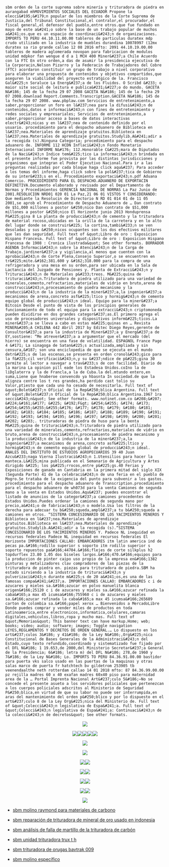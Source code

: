 
```
sbm orden de la corte suprema sobre minería y trituradora de piedra en aurangabad mhMOVIMIENTOS SOCIALES DEL ECUADOR Propone la elecci&#195;&#179;n popular de los miembros de la Corte Suprema de Justicia,del Tribunal Constitucional,el contralor,el procurador,el fiscal general,el defensor del pueblo,entre otros.que fue fundado en mayo de este a&#241;o sobre la base de un trabajo popular de muchos a&#241;os.que es un espacio de coordinaci&#243;n de organizaciones. IMPORTS TO PERU 44.10.11.00.00 tableros de particulas duratex mdp crudo utilizado en la industria de muebles durandina 10078997 (12mx duratex sa rio grande callao 12 08 2016 mfto: 2091 44.10.19.00.00 tableros de madera aglomerada novopan para fabricacion de modulos unidad mdpkor fan wengue d d a 1 MCH 400 Miner&#237;a Chile Acuerdo con la FTC En otro orden,a das de asumir la presidencia ejecutiva de la Corporacin,Nelson Pizarro y la Federacin de Trabajadores del Cobre (FTC) acordaron constituir un grupo de trabajo a nivel corporativo para elaborar una propuesta de contenidos y objetivos compartidos,que aseguren la viabilidad del proyecto estratgico de la. Francisco Gal&#225;n Soraluce La Energ&#237;a de los Fluidos. O Scribd &#233; o maior site social de leitura e publica&#231;&#227;o do mundo. GACETA N&#186; 145 de la fecha 29 07 2008 GACETA N&#186; 145 de la fecha 29 07 2008.download Report.Comments.Transcription.GACETA N&#186; 145 de la fecha 29 07 2008. www.pbplaw.com Servicios de entretenimiento,a saber,proporcionar un foro en l&#237;nea para la difusi&#243;n de contenidos,datos e informaci&#243;n con fines de entretenimiento y redes sociales y empresariales; Servicios de entretenimiento,a saber,proporcionar acceso a bases de datos interactivas electr&#243;nicas y en l&#237;nea de contenido definido por el usuario. procedimiento para el despacho aduanero de Biblioteca en l&#237;nea.Materiales de aprendizaje gratuitos.Biblioteca en l&#237;nea.Materiales de aprendizaje gratuitos.Studylib.A&#241;adir a la recogida (s).Ninguna Categoria; procedimiento para el despacho aduanero de. INFORME 112 HCDN Inflaci&#243;n Fondo Monetario Internacional INFORME N&#176; 112.Honorable C&#225;mara de Diputados de la Naci&#243;n Indice tem&#225;tico La informaci&#243;n brindada en el presente informe fue provista por las distintas jurisdicciones y organismos que integran el Poder Ejecutivo Nacional.Para ir a las preguntas realizadas por cada bloque haga click aqu&#237; Para acceder a los temas del informe,haga click sobre la pol&#237;tica de Gobierno de su inter&#233;s en el. Procedimiento exportaci&#243;n.pdf Aduana Comercio. PROCEDIMIENTO PARA EL DESPACHO.ADUANERO DE EXPORTACIN DEFINITIVA.Documento elaborado y revisado por el Departamento de Normas y Procedimientos GERENCIA NACIONAL DE NORMAS La Paz Junio de 2001.RESOLUCION NRD01 020 01 La Paz,21 06 01 VISTOS Y CONSIDERANDO: Que mediante la Resolucin de Directorio N RD 01 014 01 de 11 05 2001,se aprob el Procedimiento de Despacho Aduanero de … Dan contrato de $51,000 millones a postor &#250;nico Dan contrato de $51,000 millones a postor &#250;nico El Horizonte junio 2013 Honduprensa P&#225;gina 8 La planta de producci&#243;n de cemento y la trituradora de material rocoso,ubicadas en la orilla de la carretera y en lo alto del lugar donde se construir&#225; la cortina,tambi&#233;n se ven desoladas y sus &#250;nicos ocupantes son los dos efectivos militares que les dan seguridad. Full text of &quot;Libro de oro : Exposicion Hispano Francesa. Full text of &quot;Libro de oro : Exposicion Hispano Francesa de 1908 : Cronica ilustrada&quot; See other formats. BORRADOR AGENDA Informaci&#243;n sobre la Atenci&#243;n de la Carga de Trabajo.jardiner&#237;a y vigilancia,al menos que cuenten con la aprobaci&#243;n de Corte Plena,Consejo Superior,o se encuentren en tr&#225;mite.&#162;381.600 y &#162;318.000 para la compra de una refrigeradora y una mesa en su orden,para ser ubicada en la Sala de Lactancia del Juzgado de Pensiones y. Planta de Extracci&#243;n y Trituraci&#243;n de Materiales p&#233;treos. M&#225;quina de trituraci&#243;n.Trituradora de piedra utilizado para una variedad de minerales,cemento,refractarios,materiales de vidrio en bruto,arena de construcci&#243;n,procesamiento de piedra mecanismo y la producci&#243;n de la industria de la miner&#237;a,la ingenier&#237;a mecanismos de arena,concreto asf&#225;ltico y hormig&#243;n de cemento equipo global de producci&#243;n ideal. Equipo para la miner&#237;a Bitcoin Desde el punto de vista de los principios generales de funcionamiento de todo el equipo para la extracci&#243;n criptomoneda pueden dividirse en dos grandes categor&#237;as.El primero agrega el uso de procesadores universales y dispositivos inform&#225;ticos.La miner&#237;a se lleva a cabo en estas m&#225;quinas en … Revista MINER&#205;A CHILENA 442 Abril 2017 by Editec Diego Reyes,gerente de Consultor&#237;a para la industria de Miner&#237;a y Energ&#237;a de EY,sostiene: “Me atrever&#237;a a argumentar que el mercado (del hierro) se encuentra en una fase de volatilidad. ESPAGNOL France Page 4 &#171; La sinagoga de Satan&#225;s actualizada,ampliada y sin censura,&#187; son una enciclopedia de que se ejecuta en el mundo detr&#225;s de las escenas,se presenta en orden cronol&#243;gico para la f&#225;cil verificaci&#243;n,y su &#237;ndice de p&#225;gina 30 permite al lector a navegar a trav&#233;s de con facilidad. Diario de la marina La opinion pill eade los Estadesa Unidos.coIno la de liDglaterra y la de Francla,a la de Cuba.la del.mtundo entero,en suma,Liene que hnaberoe convencdo ya hbasnta In sociedad.de que la alignza centre los t res grandes,ha perdido cast tolio su Valor,ptiesto que cada uno ha cesado de necesitarla. Full text of &quot;Bolet&#237;n Oficial de la Rep&#250;blica Argentina. Full text of &quot;Bolet&#237;n Oficial de la Rep&#250;blica Argentina.1967 1ra secci&#243;n&quot; See other formats. www.notinet.com.co &#208;&#207; &#224;&#161;&#177; &#225; &#192;F&gt; &#254;&#255; &#174; &#173; &#254;&#255;&#255;&#255;&#176; &#177; &#178; &#179; &#180; &#181; &#182; &#183; &#184; &#185; &#186; &#187; &#188; &#189; &#190; &#191; &#192; &#193; &#194; &#195; &#196; &#197; &#198; &#199; &#200; &#201; &#202; &#203;. trituradoras de piedra de huso para la benta M&#225;quina de trituraci&#243;n.Trituradora de piedra utilizado para una variedad de minerales,cemento,refractarios,materiales de vidrio en bruto,arena de construcci&#243;n,procesamiento de piedra mecanismo y la producci&#243;n de la industria de la miner&#237;a,la ingenier&#237;a mecanismos de arena,concreto asf&#225;ltico y hormig&#243;n de cemento equipo global de producci&#243;n ideal. ANALES DEL INSTITUTO DE ESTUDIOS AGROPECUARIOS 39 40 Juan Azcu&#233;naga Vierna Ilustraci&#243;n 1.Utensilios para hacer la manteca.L&#225;mina publicada en el Semanario de Agricultura y Artes dirigido &#225; los p&#225;rrocos,entre p&#225;gs.40 Ferias y Exposiciones de ganado en Cantabria en la primera mitad del siglo XIX (Segunda Parte) 41 de la celebraci&#243;n de una feria en el pueblo de Mogro.Se trataba de la exigencia del punto para subvenir a los gastos. procedimiento para el despacho aduanero de Transcription.procedimiento para el despacho aduanero de wh073d para la venta Camiones de segunda mano a la venta en Estados Unidos.Aqu&#237; puedes encontrar el listado de anuncios de la categor&#237;a camiones procedentes de Estados Unidos.Puedes ordenar la camiones de segunda mano por precio,a&#241;o de fabricaci&#243;n o modelo.Usa los filtros de la derecha para adecuar tu b&#250;squeda,ampl&#237;a tu b&#250;squeda a camiones en otros. “SISTEMA CONCESIONARIO DE LOS YACIMIENTOS MINEROS Y Biblioteca en l&#237;nea.Materiales de aprendizaje gratuitos.Biblioteca en l&#237;nea.Materiales de aprendizaje gratuitos.Studylib.A&#241;adir a la recogida (s).“SISTEMA CONCESIONARIO DE LOS YACIMIENTOS MINEROS Y. Padece NL inequidad en recursos federales Padece NL inequidad en recursos federales El Horizonte IMPORTACIONES CALLAO: EMBARCADORES itm latin america ind de pecas pa.&#166;rodillo superior s soporto itm rodillo superior s soporto repuestos pa&#166;44704.&#166;flejes de corte silkplus h2 topdurflex 23.80 1.05 dos biseles largos.&#166;470.&#166;equipos para la produccion de pinter caipo uso propio de la empresa en&#166;1382 pinturas y metalizadores clav compradores de las piezas de la trituradora de piedra en. piezas para trituradora de piedra.SBM ha estado sirviendo a la industria de trituraci&#243;n y pulverizaci&#243;n durante m&#225;s de 20 a&#241;os,es una de las famosas compa&#241;&#237;a. IMPORTACIONES CALLAO: EMBARCADORES c i de azucares y mieles sa.&#166;azucar en polvo manuelita blanca origen&#166;25120 c i de azucares y mieles sa.&#166;azucar refinada la caba&#165;a max 45 icumsa&#166;755960 c i de azucares y mieles sa.&#166;azucar refinada la caba&#165;a max 45 icumsa&#166;265689 carton de colombia sa.&#166;papel xerox … Bienvenidos a MercadoLibre Donde puedes comprar y vender miles de productos en toda Latinoamerica,entre electronicos,informatica,celulares,camaras digitales,vehiculos,libros,ropa y mucho mas. Full text of &quot;Memorias&quot; This banner text can have markup.Home; web; books; video; audio; software; images; Toggle navigation LEYES,REGLAMENTOS Y DECRETOS DE ORDEN GENERAL.… Lo dispuesto en los art&#237;culos 3&#186; y 41&#186; de la Ley N&#186;,Org&#225;nica Constitucional de Bases Generales de la Administraci&#243;n del Estado,cuyo texto refundido,coordinado y sistematizado fue fijado por el DFL N&#186; 1 19.653,de 2000,del Ministerio Secretar&#237;a General de la Presidencia; 6&#186; letra m) del DFL N&#186; 278,de 1960 y 7&#186; de la Ley N&#186; Lo. IMPORTS TO PERU 84.36.91.00.00 bastidor para puerta vks salco usado en las puertas de la maquinas y otras salas marco de puerta fr hatchtech bv gildetrom 253905 tb veenendaalthe neth rotterdam callao 14 01 2018 mfto: 87 84.36.99.00.00 pz rejilla madres 60 x 40 exafan madres 60x40 piso para maternidad area de la … Portal Imprenta Nacional Art&#237;culo 5&#186;—No se concede el presente asueto a los servidores policiales que pertenezcan a los cuerpos policiales adscritos al Ministerio de Seguridad P&#250;blica,en virtud de que su labor no puede ser interrumpida,en aras del mantenimiento del orden p&#250;blico y por lo dispuesto en el art&#237;culo 8 de la Ley Org&#225;nica del Ministerio de. Full text of &quot;Colecci&#243;n legislativa de Espa&#241;a. Full text of &quot;Colecci&#243;n legislativa de Espa&#241;a: Continuaci&#243;n de la colecci&#243;n de decretos&quot; See other formats. 
```

<div align="center">

<a href="https://es-crusher.shibang-china.com/github&k=sbm+orden+de+la+corte+suprema+sobre+miner%C3%ADa+y+trituradora+de+piedra+en+aurangabad+mh"><img src="https://static.shibang-china.com/es/crusher/logo.jpg"></a>

<a href="https://es-crusher.shibang-china.com/github&k=sbm+orden+de+la+corte+suprema+sobre+miner%C3%ADa+y+trituradora+de+piedra+en+aurangabad+mh"><img src="https://static.shibang-china.com/es/crusher/index.jpg"></a><a href="https://es-crusher.shibang-china.com/material.htmlgithub&k=sbm+orden+de+la+corte+suprema+sobre+miner%C3%ADa+y+trituradora+de+piedra+en+aurangabad+mh"><img src="https://static.shibang-china.com/es/crusher/material.jpg"></a><a href="https://es-crusher.shibang-china.com/application.htmlgithub&k=sbm+orden+de+la+corte+suprema+sobre+miner%C3%ADa+y+trituradora+de+piedra+en+aurangabad+mh"><img src="https://static.shibang-china.com/es/crusher/application.jpg"></a><a href="https://es-crusher.shibang-china.com/aboutus.htmlgithub&k=sbm+orden+de+la+corte+suprema+sobre+miner%C3%ADa+y+trituradora+de+piedra+en+aurangabad+mh"><img src="https://static.shibang-china.com/es/crusher/aboutus.jpg"></a><a href="https://es-crusher.shibang-china.com/contact.htmlgithub&k=sbm+orden+de+la+corte+suprema+sobre+miner%C3%ADa+y+trituradora+de+piedra+en+aurangabad+mh"><img src="https://static.shibang-china.com/es/crusher/contact.jpg"></a>

<a href="https://es-crusher.shibang-china.com/github&k=sbm+orden+de+la+corte+suprema+sobre+miner%C3%ADa+y+trituradora+de+piedra+en+aurangabad+mh"><img src="https://static.shibang-china.com/es/crusher/banner.jpg"></a>

<a href="https://swt.shibang-china.com/github&k=sbm+orden+de+la+corte+suprema+sobre+miner%C3%ADa+y+trituradora+de+piedra+en+aurangabad+mh"><img src="https://static.shibang-china.com/es/crusher/text.jpg"></a>

<a href="https://swt.shibang-china.com/github&k=sbm+orden+de+la+corte+suprema+sobre+miner%C3%ADa+y+trituradora+de+piedra+en+aurangabad+mh"><img src="https://static.shibang-china.com/es/crusher/chat.jpg"></a><a href="https://es-crusher.shibang-china.com/contact.htmlgithub&k=sbm+orden+de+la+corte+suprema+sobre+miner%C3%ADa+y+trituradora+de+piedra+en+aurangabad+mh"><img src="https://static.shibang-china.com/es/crusher/message.jpg"></a>

<a href="https://es-crusher.shibang-china.com/products/pe.htmlgithub&k=sbm+orden+de+la+corte+suprema+sobre+miner%C3%ADa+y+trituradora+de+piedra+en+aurangabad+mh"><img src="https://static.shibang-china.com/es/crusher/pe.jpg"></a><a href="https://es-crusher.shibang-china.com/products/pf.htmlgithub&k=sbm+orden+de+la+corte+suprema+sobre+miner%C3%ADa+y+trituradora+de+piedra+en+aurangabad+mh"><img src="https://static.shibang-china.com/es/crusher/pf.jpg"></a>

<a href="https://es-crusher.shibang-china.com/products/hpt.htmlgithub&k=sbm+orden+de+la+corte+suprema+sobre+miner%C3%ADa+y+trituradora+de+piedra+en+aurangabad+mh"><img src="https://static.shibang-china.com/es/crusher/hpt.jpg"></a><a href="https://es-crusher.shibang-china.com/products/vsi.htmlgithub&k=sbm+orden+de+la+corte+suprema+sobre+miner%C3%ADa+y+trituradora+de+piedra+en+aurangabad+mh"><img src="https://static.shibang-china.com/es/crusher/vsi.jpg"></a>

<a href="https://es-crusher.shibang-china.com/products/klv.htmlgithub&k=sbm+orden+de+la+corte+suprema+sobre+miner%C3%ADa+y+trituradora+de+piedra+en+aurangabad+mh"><img src="https://static.shibang-china.com/es/crusher/klv.jpg"></a><a href="https://es-crusher.shibang-china.com/products/portable.htmlgithub&k=sbm+orden+de+la+corte+suprema+sobre+miner%C3%ADa+y+trituradora+de+piedra+en+aurangabad+mh"><img src="https://static.shibang-china.com/es/crusher/portable.jpg"></a>

<a href="https://swt.shibang-china.com/github&k=sbm+orden+de+la+corte+suprema+sobre+miner%C3%ADa+y+trituradora+de+piedra+en+aurangabad+mh"><img src="https://static.shibang-china.com/es/crusher/case.jpg"></a>

</div>


* [sbm molino raymond para materiales de carbono](sbm%20molino%20raymond%20para%20materiales%20de%20carbono.md)

* [sbm reparación de trituradora de mineral de oro usado en indonesia](sbm%20reparaci%C3%B3n%20de%20trituradora%20de%20mineral%20de%20oro%20usado%20en%20indonesia.md)

* [sbm análisis de falla de martillo de la trituradora de carbón](sbm%20an%C3%A1lisis%20de%20falla%20de%20martillo%20de%20la%20trituradora%20de%20carb%C3%B3n.md)

* [sbm unidad trituradora trux t  h](sbm%20unidad%20trituradora%20trux%20t%20%20h.md)

* [sbm trituradora de orugas bavtrak 009](sbm%20trituradora%20de%20orugas%20bavtrak%20009.md)

* [sbm molino específico](sbm%20molino%20espec%C3%ADfico.md)